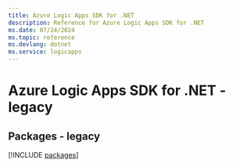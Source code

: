 ```yaml
---
title: Azure Logic Apps SDK for .NET
description: Reference for Azure Logic Apps SDK for .NET
ms.date: 07/24/2024
ms.topic: reference
ms.devlang: dotnet
ms.service: logicapps
---
```

# Azure Logic Apps SDK for .NET - legacy
## Packages - legacy
[!INCLUDE [packages](logic-apps-index.md)]